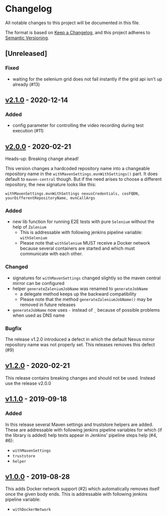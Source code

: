 # Changelog
All notable changes to this project will be documented in this file.

The format is based on [Keep a Changelog](https://keepachangelog.com/en/1.0.0/),
and this project adheres to [Semantic Versioning](https://semver.org/spec/v2.0.0.html).

## [Unreleased]

### Fixed
- waiting for the selenium grid does not fail instantly if the grid api isn't up already (#13)

## [v2.1.0](https://github.com/cloudogu/zalenium-build-lib/releases/tag/v2.1.0) - 2020-12-14

### Added

- config parameter for controlling the video recording during test execution (#11)

## [v2.0.0](https://github.com/cloudogu/zalenium-build-lib/releases/tag/v2.0.0) - 2020-02-21

Heads-up: Breaking change ahead!

This version changes a hardcoded repository name into a changeable repository name in the `withMavenSettings.mvnWithSettings()` part. It does default to `maven-central` though. But if the need arises to choose a different repository, the new signature looks like this:
```
withMavenSettings.mvnWithSettings nexusCredentials, cesFQDN, yourDifferentRepositoryName, mvnCallArgs
```

### Added
- new lib function for running E2E tests with pure `Selenium` without the help of `Zalenium`
  - This is addressable with following jenkins pipeline variable: `withSelenium`
  - Please note that `withSelenium` MUST receive a Docker network because several containers are started and which must communicate with each other.

### Changed
- signatures for `withMavenSettings` changed slightly so the maven central mirror can be configured
- helper `generateZaleniumJobName` was renamed to `generateJobName`
   - a delegate method keeps up the backward compatibility
   - Please note that the method `generateZaleniumJobName()` may be removed in future releases
- `generateJobName` now uses `-` instead of `_` because of possible problems when used as DNS name 

### Bugfix

The release v1.2.0 introduced a defect in which the default Nexus mirror repository name was not properly set. This releases removes this defect (#9)

## [v1.2.0](https://github.com/cloudogu/zalenium-build-lib/releases/tag/v1.1.0) - 2020-02-21

This release contains breaking changes and should not be used. Instead use the release v2.0.0

## [v1.1.0](https://github.com/cloudogu/zalenium-build-lib/releases/tag/v1.1.0) - 2019-09-18 

### Added

In this release several Maven settings and truststore helpers are added. These are addressable with following jenkins pipeline variables for which (if the library is added) help texts appear in Jenkins' pipeline steps help (#4, #6):
- `withMavenSettings`
- `truststore`
- `helper`

   
## [v1.0.0](https://github.com/cloudogu/zalenium-build-lib/releases/tag/v1.0.0) - 2019-08-28

This adds Docker network support (#2) which automatically removes itself once the given body ends. This is addressable with following jenkins pipeline variable:
- `withDockerNetwork`
